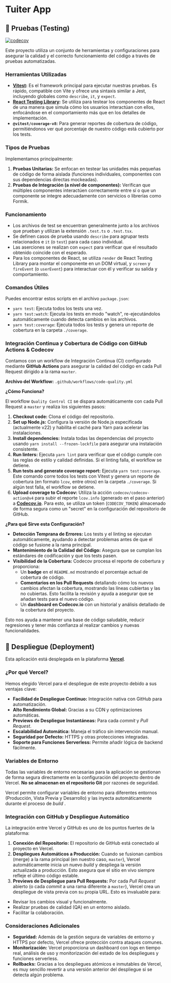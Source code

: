 # Tuiter App

## 🧪 Pruebas (Testing)

[![codecov](https://codecov.io/gh/leandrodrey/tuiter/graph/badge.svg?token=HE90Y9GXHQ)](https://codecov.io/gh/leandrodrey/tuiter)

Este proyecto utiliza un conjunto de herramientas y configuraciones para asegurar la calidad y el correcto funcionamiento del código a través de pruebas automatizadas.

### Herramientas Utilizadas

* **[Vitest](https://vitest.dev/):** Es el framework principal para ejecutar nuestras pruebas. Es rápido, compatible con Vite y ofrece una sintaxis similar a Jest, incluyendo globales como `describe`, `it`, y `expect`.
* **[React Testing Library](https://testing-library.com/docs/react-testing-library/intro/):** Se utiliza para testear los componentes de React de una manera que simula cómo los usuarios interactúan con ellos, enfocándose en el comportamiento más que en los detalles de implementación.
* **`@vitest/coverage-v8`:** Para generar reportes de cobertura de código, permitiéndonos ver qué porcentaje de nuestro código está cubierto por los tests.

### Tipos de Pruebas

Implementamos principalmente:

1.  **Pruebas Unitarias:** Se enfocan en testear las unidades más pequeñas de código de forma aislada (funciones individuales, componentes con sus dependencias directas mockeadas).
2.  **Pruebas de Integración (a nivel de componentes):** Verifican que múltiples componentes interactúen correctamente entre sí o que un componente se integre adecuadamente con servicios o librerías como Formik.

### Funcionamiento

* Los archivos de test se encuentran generalmente junto a los archivos que prueban y utilizan la extensión `.test.ts` o `.test.tsx`.
* Se definen casos de prueba usando `describe` para agrupar tests relacionados e `it` (o `test`) para cada caso individual.
* Las aserciones se realizan con `expect` para verificar que el resultado obtenido coincide con el esperado.
* Para los componentes de React, se utiliza `render` de React Testing Library para montar el componente en un DOM virtual, y `screen` y `fireEvent` (o `userEvent`) para interactuar con él y verificar su salida y comportamiento.

### Comandos Útiles

Puedes encontrar estos scripts en el archivo `package.json`:

* `yarn test`: Ejecuta todos los tests una vez.
* `yarn test:watch`: Ejecuta los tests en modo "watch", re-ejecutándolos automáticamente cuando detecta cambios en los archivos.
* `yarn test:coverage`: Ejecuta todos los tests y genera un reporte de cobertura en la carpeta `./coverage`.

### Integración Continua y Cobertura de Código con GitHub Actions & Codecov

Contamos con un workflow de Integración Continua (CI) configurado mediante **GitHub Actions** para asegurar la calidad del código en cada Pull Request dirigido a la rama `master`.

**Archivo del Workflow:** `.github/workflows/code-quality.yml`

**¿Cómo Funciona?**

El workflow `Quality Control CI` se dispara automáticamente con cada Pull Request a `master` y realiza los siguientes pasos:

1.  **Checkout code:** Clona el código del repositorio.
2.  **Set up Node.js:** Configura la versión de Node.js especificada (actualmente v22) y habilita el caché para Yarn para acelerar las instalaciones.
3.  **Install dependencies:** Instala todas las dependencias del proyecto usando `yarn install --frozen-lockfile` para asegurar una instalación consistente.
4.  **Run linters:** Ejecuta `yarn lint` para verificar que el código cumple con las reglas de estilo y calidad definidas. Si el linting falla, el workflow se detiene.
5.  **Run tests and generate coverage report:** Ejecuta `yarn test:coverage`. Este comando corre todos los tests con Vitest y genera un reporte de cobertura (en formato `lcov`, entre otros) en la carpeta `./coverage`. Si algún test falla, el workflow se detiene.
6.  **Upload coverage to Codecov:** Utiliza la acción `codecov/codecov-action@v4` para subir el reporte `lcov.info` (generado en el paso anterior) a [**Codecov.io**](https://codecov.io/). Para esto, se utiliza un token (`CODECOV_TOKEN`) almacenado de forma segura como un "secret" en la configuración del repositorio de GitHub.

**¿Para qué Sirve esta Configuración?**

* **Detección Temprana de Errores:** Los tests y el linting se ejecutan automáticamente, ayudando a detectar problemas antes de que el código se fusione a la rama principal.
* **Mantenimiento de la Calidad del Código:** Asegura que se cumplan los estándares de codificación y que los tests pasen.
* **Visibilidad de la Cobertura:** Codecov procesa el reporte de cobertura y proporciona:
    * Un **badge** en el `README.md` mostrando el porcentaje actual de cobertura de código.
    * **Comentarios en los Pull Requests** detallando cómo los nuevos cambios afectan la cobertura, mostrando las líneas cubiertas y las no cubiertas. Esto facilita la revisión y ayuda a asegurar que se añadan tests para el nuevo código.
    * Un **dashboard en Codecov.io** con un historial y análisis detallado de la cobertura del proyecto.

Esto nos ayuda a mantener una base de código saludable, reducir regresiones y tener más confianza al realizar cambios y nuevas funcionalidades.


## 🚀 Despliegue (Deployment)

Esta aplicación está desplegada en la plataforma [**Vercel**](https://vercel.com/). 

### ¿Por qué Vercel?

Hemos elegido Vercel para el despliegue de este proyecto debido a sus ventajas clave:

* **Facilidad de Despliegue Continuo:** Integración nativa con GitHub para automatización.
* **Alto Rendimiento Global:** Gracias a su CDN y optimizaciones automáticas.
* **Previews de Despliegue Instantáneas:** Para cada _commit_ y _Pull Request_.
* **Escalabilidad Automática:** Maneja el tráfico sin intervención manual.
* **Seguridad por Defecto:** HTTPS y otras protecciones integradas.
* **Soporte para Funciones Serverless:** Permite añadir lógica de backend fácilmente.

### Variables de Entorno

Todas las variables de entorno necesarias para la aplicación se gestionan de forma segura directamente en la configuración del proyecto dentro de Vercel. **No se almacenan en el repositorio Git** por razones de seguridad.

Vercel permite configurar variables de entorno para diferentes entornos (Producción, Vista Previa y Desarrollo) y las inyecta automáticamente durante el proceso de _build_ .

### Integración con GitHub y Despliegue Automático

La integración entre Vercel y GitHub es uno de los puntos fuertes de la plataforma:

1.  **Conexión del Repositorio:** El repositorio de GitHub está conectado al proyecto en Vercel.
2.  **Despliegues Automáticos a Producción:** Cuando se fusionan cambios (merge) a la rama principal (en nuestro caso, `master`), Vercel automáticamente inicia un nuevo _build_ y despliega la versión actualizada a producción. Esto asegura que el sitio en vivo siempre refleje el último código estable.
3.  **Previews de Despliegue para Pull Requests:** Por cada _Pull Request_ abierto (o cada _commit_ a una rama diferente a `master`), Vercel crea un despliegue de vista previa con su propia URL. Esto es invaluable para:
  * Revisar los cambios visual y funcionalmente.
  * Realizar pruebas de calidad (QA) en un entorno aislado.
  * Facilitar la colaboración.

### Consideraciones Adicionales

* **Seguridad:** Además de la gestión segura de variables de entorno y HTTPS por defecto, Vercel ofrece protección contra ataques comunes.
* **Monitorización:** Vercel proporciona un dashboard con logs en tiempo real, análisis de uso y monitorización del estado de los despliegues y funciones serverless.
* **Rollbacks:** Gracias a los despliegues atómicos e inmutables de Vercel, es muy sencillo revertir a una versión anterior del despliegue si se detecta algún problema.
